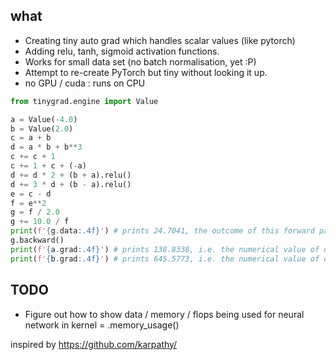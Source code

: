 ## what

- Creating tiny auto grad which handles scalar values (like pytorch)
- Adding relu, tanh, sigmoid activation functions.
- Works for small data set (no batch normalisation, yet :P)
- Attempt to re-create PyTorch but tiny without looking it up.
- no GPU / cuda : runs on CPU

```python
from tinygrad.engine import Value

a = Value(-4.0)
b = Value(2.0)
c = a + b
d = a * b + b**3
c += c + 1
c += 1 + c + (-a)
d += d * 2 + (b + a).relu()
d += 3 * d + (b - a).relu()
e = c - d
f = e**2
g = f / 2.0
g += 10.0 / f
print(f'{g.data:.4f}') # prints 24.7041, the outcome of this forward pass
g.backward()
print(f'{a.grad:.4f}') # prints 138.8338, i.e. the numerical value of dg/da
print(f'{b.grad:.4f}') # prints 645.5773, i.e. the numerical value of dg/db
```

## TODO

- Figure out how to show data / memory / flops being used for neural network in kernel = .memory_usage()

inspired by https://github.com/karpathy/
